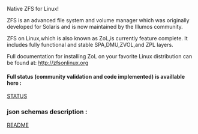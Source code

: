 Native ZFS for Linux!

ZFS is an advanced file system and volume manager which was originally
developed for Solaris and is now maintained by the Illumos community.

ZFS on Linux,which is also known as ZoL,is currently feature complete. It includes fully functional and stable SPA,DMU,ZVOL,and ZPL layers.

Full documentation for installing ZoL on your favorite Linux distribution can
be found at: <http://zfsonlinux.org>

#### Full status (community validation and code implemented) is availlable here :

[STATUS](https://github.com/Alyseo/zfs/blob/json-0.6.4/json/STATUS.md)

### json schemas description :

[README](https://github.com/Alyseo/zfs/blob/json-0.6.4/json/README.md)
